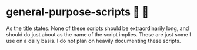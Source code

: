 # general-purpose-scripts :scroll: :scroll:

As the title states. None of these scripts should be extraordinarily long, and should do just about as the name of the script implies. These are just some I use on a daily basis. I do not plan on heavily documenting these scripts.
